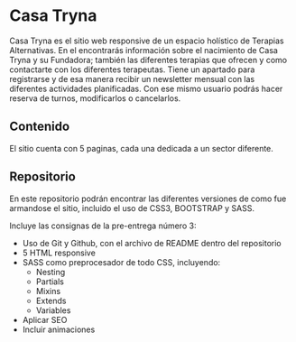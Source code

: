 # Casa Tryna

Casa Tryna es el sitio web responsive de un espacio holístico de Terapias Alternativas. En el encontrarás información sobre el nacimiento de Casa Tryna y su Fundadora; también las diferentes terapias que ofrecen y como contactarte con los diferentes terapeutas. Tiene un apartado para registrarse y de esa manera recibir un newsletter mensual con las diferentes actividades planificadas. Con ese mismo usuario podrás hacer reserva de turnos, modificarlos o cancelarlos.  

## Contenido

El sitio cuenta con 5 paginas, cada una dedicada a un sector diferente.


## Repositorio

En este repositorio podrán encontrar las diferentes versiones de como fue armandose el sitio, incluido el uso de CSS3, BOOTSTRAP y SASS.

Incluye las consignas de la pre-entrega número 3:
- Uso de Git y Github, con el archivo de README dentro del repositorio
- 5 HTML responsive
- SASS como preprocesador de todo CSS, incluyendo:
  - Nesting
  - Partials
  - Mixins
  - Extends
  - Variables
- Aplicar SEO 
- Incluir animaciones
